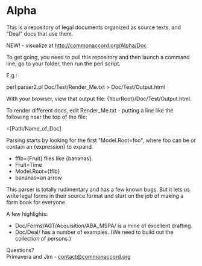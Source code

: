 Alpha
=====

This is a repository of legal documents organized as source texts, and "Deal" docs that use them. 

NEW! - visualize at http://commonaccord.org/Alpha/Doc

To get going, you need to pull this repository and then launch a command line, go to your folder, then run the perl script.  

E.g.:

perl parser2.pl Doc/Test/Render_Me.txt > Doc/Test/Output.html

With your browser, view that output file:  {YourRoot}/Doc/Test/Output.html.  

To render different docs, edit Render_Me.txt - putting a line like the following near the top of the file:

=[Path/Name_of_Doc]

Parsing starts by looking for the first "Model.Root=foo", where foo can be or contain an {expression} to expand. 

* fflb={Fruit} flies like {bananas}.
* Fruit=Time
* Model.Root={fflb}
* bananas=an arrow

This parser is totally rudimentary and has a few known bugs.  But it lets us write legal forms in their source format and start on the job of making a form book for everyone. 


A few highlights:

* Doc/Forms/AGT/Acquisition/ABA_MSPA/ is a mine of excellent drafting.
* Doc/Deal/ has a number of examples.  (We need to build out the collection of persons.)

Questions?  
  Primavera and Jim - contact@commonaccord.org
